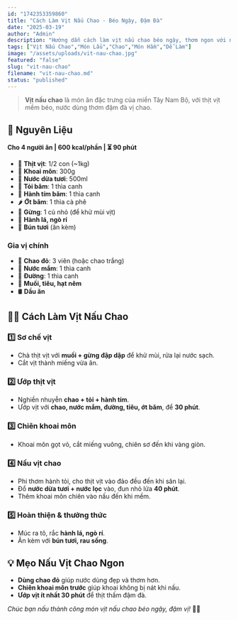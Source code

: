 ```yaml
---
id: "1742353359860"
title: "Cách Làm Vịt Nấu Chao - Béo Ngậy, Đậm Đà"
date: "2025-03-19"
author: "Admin"
description: "Hướng dẫn cách làm vịt nấu chao béo ngậy, thơm ngon với nước dùng đậm đà, ăn kèm bún hoặc rau sống."
tags: ["Vịt Nấu Chao","Món Lẩu","Chao","Món Hầm","Dễ Làm"]
image: "/assets/uploads/vit-nau-chao.jpg"
featured: "false"
slug: "vit-nau-chao"
filename: "vit-nau-chao.md"
status: "published"
---
```

> **Vịt nấu chao** là món ăn đặc trưng của miền Tây Nam Bộ, với thịt vịt mềm béo, nước dùng thơm đậm đà vị chao.

## 🛒 **Nguyên Liệu**  
**Cho 4 người ăn | 600 kcal/phần | ⏳ 90 phút**  

- 🦆 **Thịt vịt**: 1/2 con (~1kg)  
- 🥔 **Khoai môn**: 300g  
- 🥛 **Nước dừa tươi**: 500ml  
- 🧄 **Tỏi băm**: 1 thìa canh  
- 🧅 **Hành tím băm**: 1 thìa canh  
- 🌶 **Ớt băm**: 1 thìa cà phê  
- 🍋 **Gừng**: 1 củ nhỏ (để khử mùi vịt)  
- 🌿 **Hành lá, ngò rí**  
- 🍜 **Bún tươi** (ăn kèm)  

### **Gia vị chính**  
- 🥣 **Chao đỏ**: 3 viên (hoặc chao trắng)  
- 🥢 **Nước mắm**: 1 thìa canh  
- 🍯 **Đường**: 1 thìa canh  
- 🧂 **Muối, tiêu, hạt nêm**  
- 🛢 **Dầu ăn**  

## 👩‍🍳 **Cách Làm Vịt Nấu Chao**  

### 1️⃣ **Sơ chế vịt**  
- Chà thịt vịt với **muối + gừng đập dập** để khử mùi, rửa lại nước sạch.  
- Cắt vịt thành miếng vừa ăn.  

### 2️⃣ **Ướp thịt vịt**  
- Nghiền nhuyễn **chao + tỏi + hành tím**.  
- Ướp vịt với **chao, nước mắm, đường, tiêu, ớt băm**, để **30 phút**.  

### 3️⃣ **Chiên khoai môn**  
- Khoai môn gọt vỏ, cắt miếng vuông, chiên sơ đến khi vàng giòn.  

### 4️⃣ **Nấu vịt chao**  
- Phi thơm hành tỏi, cho thịt vịt vào đảo đều đến khi săn lại.  
- Đổ **nước dừa tươi + nước lọc** vào, đun nhỏ lửa **40 phút**.  
- Thêm khoai môn chiên vào nấu đến khi mềm.  

### 5️⃣ **Hoàn thiện & thưởng thức**  
- Múc ra tô, rắc **hành lá, ngò rí**.  
- Ăn kèm với **bún tươi, rau sống**.  

## 💡 **Mẹo Nấu Vịt Chao Ngon**  
- **Dùng chao đỏ** giúp nước dùng đẹp và thơm hơn.  
- **Chiên khoai môn trước** giúp khoai không bị nát khi nấu.  
- **Ướp vịt ít nhất 30 phút** để thịt thấm đậm đà.  

*Chúc bạn nấu thành công món vịt nấu chao béo ngậy, đậm vị!* 🦆🔥
